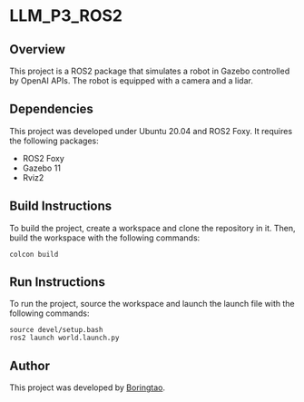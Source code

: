 # LLM_P3_ROS2

## Overview

This project is a ROS2 package that simulates a robot in Gazebo controlled by OpenAI APIs. The robot is equipped with a camera and a lidar. 

## Dependencies

This project was developed under Ubuntu 20.04 and ROS2 Foxy. It requires the following packages:

- ROS2 Foxy
- Gazebo 11
- Rviz2

## Build Instructions

To build the project, create a workspace and clone the repository in it. Then, build the workspace with the following commands:

```
colcon build
```

## Run Instructions

To run the project, source the workspace and launch the launch file with the following commands:

``` 
source devel/setup.bash
ros2 launch world.launch.py
```

## Author

This project was developed by [Boringtao](
https://twitter.com/BoringtaoL22644).

```
